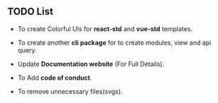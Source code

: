 ## TODO List

- To create Colorful UIs for **react-std** and **vue-std** templates.

- To create another **cli package** for to create modules, view and api query.

- Update **Documentation website** (For Full Details).

- To Add **code of conduct**.

- To remove unnecessary files(svgs).